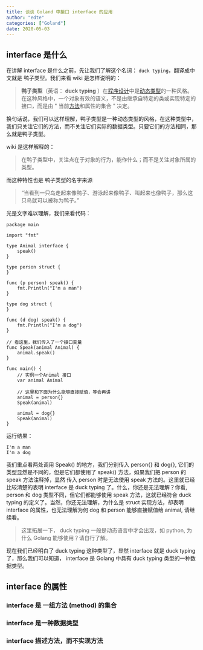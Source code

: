 ```yaml
---
title: 谈谈 Goland 中接口 interface 的应用
author: "edte"
categories: ["Goland"]
date: 2020-05-03
---
```




## interface 是什么

在讲解 interface 是什么之前，先让我们了解这个名词：  `duck typing`，翻译成中文就是 鸭子类型。我们来看 wiki 是怎样说明的：

>**鸭子类型**（英语： **duck typing** ）在[程序设计](https://zh.wikipedia.org/wiki/程序设计)中是[动态类型](https://zh.wikipedia.org/wiki/類型系統)的一种风格。在这种风格中，一个对象有效的语义，不是由继承自特定的类或实现特定的接口，而是由 " 当前[方法](https://zh.wikipedia.org/wiki/方法_(電腦科學))和属性的集合 " 决定。

换句话说，我们可以这样理解，鸭子类型是一种动态类型的风格，在这种类型中，我们只关注它们的方法，而不关注它们实际的数据类型。只要它们的方法相同，那么就是鸭子类型。

wiki 是这样解释的：

> 在鸭子类型中，关注点在于对象的行为，能作什么；而不是关注对象所属的类型。

而这种特性也是 鸭子类型的名字来源

> “当看到一只鸟走起来像鸭子、游泳起来像鸭子、叫起来也像鸭子，那么这只鸟就可以被称为鸭子。”

光是文字难以理解，我们来看代码：

```
package main

import "fmt"

type Animal interface {
	speak()
}

type person struct {
}

func (p person) speak() {
	fmt.Println("I'm a man")
}

type dog struct {
}

func (d dog) speak() {
	fmt.Println("I'm a dog")
}

// 看这里，我们传入了一个接口变量
func Speak(animal Animal) {
	animal.speak()
}

func main() {
	// 实例一个Animal 接口
	var animal Animal

	// 这里和下面为什么能够直接赋值，等会再讲
	animal = person{}
	Speak(animal)

	animal = dog{}
	Speak(animal)
}
```

运行结果：

```
I'm a man
I'm a dog
```

我们重点看两处调用 Speak() 的地方，我们分别传入 person{} 和 dog{}, 它们的类型显然是不同的，但是它们都使用了 speak() 方法，如果我们把 person 的 speak 方法注释掉，显然 传入 person 时是无法使用 speak 方法的。这里就已经比较清楚的表明 interface 是 duck typing 了。什么，你还是无法理解？你看, person 和 dog 类型不同，但它们都能够使用 speak 方法，这就已经符合 duck typing 的定义了。当然，你还无法理解，为什么是 struct 实现方法，却表明 interface 的属性，也无法理解为何 dog 和 person 能够直接赋值给 animal, 请继续看。

> 这里拓展一下， duck typing 一般是动态语言中才会出现，如 python, 为什么 Golang 能够使用？请自行了解。

现在我们已经明白了 duck typing 这种类型了，显然 interface 就是 duck typing 了，那么我们可以知道， interface 是 Golang 中具有 duck typing 类型的一种数据类型。

## interface 的属性

### interface 是 一组方法 (method) 的集合

### interface 是一种数据类型

### interface 描述方法，而不实现方法